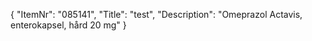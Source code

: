 {
  "ItemNr": "085141",
  "Title": "test",
  "Description": "Omeprazol Actavis, enterokapsel, hård 20 mg"
}